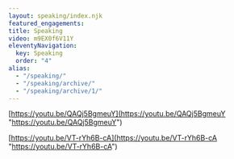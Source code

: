 ```yaml
---
layout: speaking/index.njk
featured_engagements:
title: Speaking
video: m9EX0f6V11Y
eleventyNavigation:
  key: Speaking
  order: "4"
alias:
  - "/speaking/"
  - "/speaking/archive/"
  - "/speaking/archive/1/"
---
```


[https://youtu.be/QAQj5BgmeuY](https://youtu.be/QAQj5BgmeuY "https://youtu.be/QAQj5BgmeuY")

[https://youtu.be/VT-rYh6B-cA](https://youtu.be/VT-rYh6B-cA "https://youtu.be/VT-rYh6B-cA")
